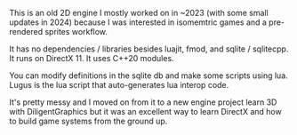 This is an old 2D engine I mostly worked on in ~2023 (with some small updates in 2024) because I was interested in isomemtric games and a pre-rendered sprites workflow. 

It has no dependencies / libraries besides luajit, fmod, and sqlite / sqlitecpp. It runs on DirectX 11. It uses C++20 modules. 

You can modify definitions in the sqlite db and make some scripts using lua. Lugus is the lua script that auto-generates lua interop code.

It's pretty messy and I moved on from it to a new engine project learn 3D with DiligentGraphics but it was an excellent way to learn DirectX and how to build game systems from the ground up.
